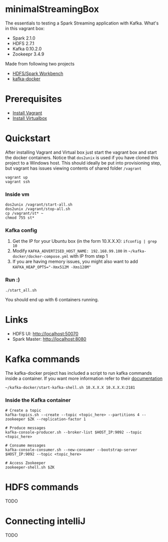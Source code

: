 # minimalStreamingBox

The essentials to testing a Spark Streaming application with Kafka. What's in this vagrant box:

* Spark 2.1.0
* HDFS 2.7.1
* Kafka 0\.10\.2\.0
* Zookeepr 3.4.9

Made from following two projects

* [HDFS/Spark Workbench](https://github.com/guicaro/docker-hadoop-spark-workbench)
* [kafka-docker](https://github.com/wurstmeister/kafka-docker)

# Prerequisites

* [Install Vagrant](https://www.vagrantup.com/downloads.html)
* [Install Virtualbox](https://www.virtualbox.org/wiki/Downloads)

# Quickstart

After installing Vagrant and Virtual box just start the vagrant box and start the docker containers. Notice that `dos2unix` is used if you have cloned this project to a Windows host. This should ideally be put into provisioning step, but vagrant has issues viewing contents of shared folder `/vagrant` 

`vagrant up`  
`vagrant ssh`  

### Inside vm

`dos2unix /vagrant/start-all.sh`  
`dos2unix /vagrant/stop-all.sh`  
`cp /vagrant/st* ~`  
`chmod 755 st*`  

### Kafka config

1. Get the IP for your Ubuntu box (in the form 10.X.X.X): `ifconfig | grep 10`
2. Modify `KAFKA_ADVERTISED_HOST_NAME: 192.168.99.100` in `~/kafka-docker/docker-compose.yml` with IP from step 1
3. If you are having memory issues, you might also want to add `KAFKA_HEAP_OPTS="-Xmx512M -Xms128M"`

### Run :)

`./start_all.sh`  

You should end up with 6 containers running.

# Links

* HDFS UI: [http://localhost:50070](http://localhost:50070)
* Spark Master: [http://localhost:8080](http://localhost:8080)

# Kafka commands

The kafka-docker project has included a script to run kafka commands inside a container. If you want more information refer to their [documentation](http://wurstmeister.github.io/kafka-docker/)

`~/kafka-docker/start-kafka-shell.sh 10.X.X.X 10.X.X.X:2181`

### Inside the Kafka container

`# Create a topic`  
`kafka-topics.sh --create --topic <topic_here> --partitions 4 --zookeeper $ZK --replication-factor 1`

`# Produce messages`  
`kafka-console-producer.sh --broker-list $HOST_IP:9092 --topic <topic_here>`  

`# Consume messages`  
`kafka-console-consumer.sh --new-consumer --bootstrap-server $HOST_IP:9092 --topic <topic_here>`  

`# Access Zookeeper`  
`zookeeper-shell.sh $ZK`  

# HDFS commands

TODO

# Connecting intelliJ

TODO
